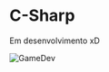# C-Sharp
Em desenvolvimento xD

![GameDev](https://user-images.githubusercontent.com/89768557/211239323-e9d23197-f7ae-47e2-be91-23b54f997f1f.gif)
